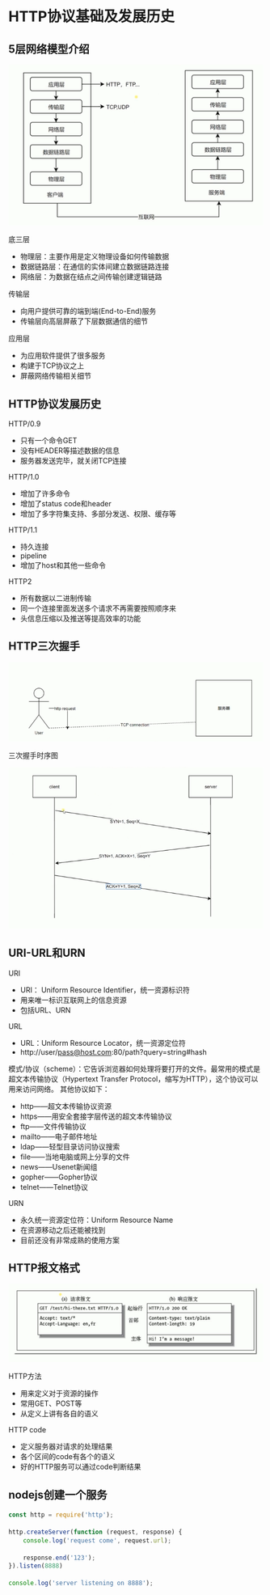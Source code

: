 # HTTP协议基础及发展历史


## 5层网络模型介绍

![5-http](./img/5-http.png)


底三层
- 物理层：主要作用是定义物理设备如何传输数据
- 数据链路层：在通信的实体间建立数据链路连接
- 网络层：为数据在结点之间传输创建逻辑链路


传输层
- 向用户提供可靠的端到端(End-to-End)服务
- 传输层向高层屏蔽了下层数据通信的细节

应用层
- 为应用软件提供了很多服务
- 构建于TCP协议之上
- 屏蔽网络传输相关细节


## HTTP协议发展历史


HTTP/0.9
- 只有一个命令GET
- 没有HEADER等描述数据的信息
- 服务器发送完毕，就关闭TCP连接

HTTP/1.0
- 增加了许多命令
- 增加了status code和header
- 增加了多字符集支持、多部分发送、权限、缓存等

HTTP/1.1
- 持久连接
- pipeline
- 增加了host和其他一些命令


HTTP2
- 所有数据以二进制传输
- 同一个连接里面发送多个请求不再需要按照顺序来
- 头信息压缩以及推送等提高效率的功能


## HTTP三次握手


![](./img/tcp-conne.png)


三次握手时序图

![](./img/client-server.png)



## URI-URL和URN

URI
- URI： Uniform Resource Identifier，统一资源标识符
- 用来唯一标识互联网上的信息资源
- 包括URL、URN

URL
- URL：Uniform Resource Locator，统一资源定位符
- http://user/pass@host.com:80/path?query=string#hash



模式/协议（scheme）：它告诉浏览器如何处理将要打开的文件。最常用的模式是超文本传输协议（Hypertext Transfer Protocol，缩写为HTTP），这个协议可以用来访问网络。 其他协议如下：
- http——超文本传输协议资源
- https——用安全套接字层传送的超文本传输协议
- ftp——文件传输协议
- mailto——电子邮件地址
- ldap——轻型目录访问协议搜索
- file——当地电脑或网上分享的文件
- news——Usenet新闻组
- gopher——Gopher协议
- telnet——Telnet协议


URN
- 永久统一资源定位符：Uniform Resource Name
- 在资源移动之后还能被找到
- 目前还没有非常成熟的使用方案



## HTTP报文格式

![](./img/baowen.png)


HTTP方法
- 用来定义对于资源的操作
- 常用GET、POST等
- 从定义上讲有各自的语义

HTTP code
- 定义服务器对请求的处理结果
- 各个区间的code有各个的语义
- 好的HTTP服务可以通过code判断结果


## nodejs创建一个服务

```js
const http = require('http');

http.createServer(function (request, response) {
    console.log('request come', request.url);

    response.end('123');
}).listen(8888)

console.log('server listening on 8888');
```

